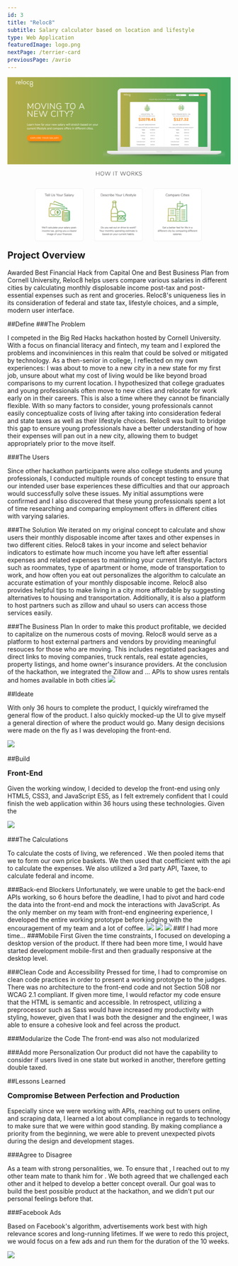 ```yaml
---
id: 3
title: "Reloc8"
subtitle: Salary calculator based on location and lifestyle
type: Web Application
featuredImage: logo.png
nextPage: /terrier-card
previousPage: /avrio
---
```


<style>

    .h2 {
        margin-top: 0;
    }
    
    .doubleHeader {
        margin-top: 0.5rem;
        margin-bottom: 1rem;
    }

</style>

<img src="./home.png">
<h2 class="h2">Project Overview</h2>
Awarded Best Financial Hack from Capital One and Best Business Plan from Cornell University, Reloc8 helps users compare various salaries in different cities by calculating monthly displosable income post-tax and post-essential expenses such as rent and groceries. Reloc8's uniqueness lies in its consideration of federal and state tax, lifestyle choices, and a simple, modern user interface.



##Define
###The Problem
<p class="body">I competed in the Big Red Hacks hackathon hosted by Cornell University. With a focus on financial literacy and fintech, my team and I explored the problems and inconviniences in this realm that could be solved or mitigated by technology. As a then-senior in college, I reflected on my own experiences: I was about to move to a new city in a new state for my first job, unsure about what my cost of living would be like beyond broad comparisons to my current location. I hypothesized that college graduates and young professionals often move to new cities and relocate for work early on in their careers. This is also a time where they cannot be financially flexible. With so many factors to consider, young professionals cannot easily conceptualize costs of living after taking into consideration federal and state taxes as well as their lifestyle choices. Reloc8 was built to bridge this gap to ensure young professionals have a better understanding of how their expenses will pan out in a new city, allowing them to budget appropriately prior to the move itself.</p>

###The Users
<p class="body">Since other hackathon participants were also college students and young professionals, I conducted multiple rounds of concept testing to ensure that our intended user base experiences these difficulties and that our approach would successfully solve these issues. My initial assumptions were confirmed and I also discovered that these young professionals spent a lot of time researching and comparing employment offers in different cities with varying salaries.</p>

###The Solution
We iterated on my original concept to calculate and show users their monthly disposable income after taxes and other expenses in two different cities. Reloc8 takes in your income and select behavior indicators to estimate how much income you have left after essential expenses and related expenses to maintining your current lifestyle. Factors such as roommates, type of apartment or home, mode of transportation to work, and how often you eat out personalizes the algorithm to calculate an accurate estimation of your monthly disposable income. Reloc8 also provides helpful tips to make living in a city more affordable by suggesting alternatives to housing and transportation. Additionally, it is also a platform to host partners such as zillow and uhaul so users can access those services easily.

###The Business Plan
In order to make this product profitable, we decided to capitalize on the numerous costs of moving. Reloc8 would serve as a platform to host external partners and vendors by providing meaningful resouces for those who are moving. This includes negotiated packages and direct links to moving companies, truck rentals, real estate agencies, property listings, and home owner's insurance providers. At the conclusion of the hackathon, we integrated the Zillow and ... APIs to show usres rentals and homes available in both cities 
<img src="/market.png">

##Ideate

<p class="body">With only 36 hours to complete the product, I quickly wireframed the general flow of the product. I also quickly mocked-up the UI to give myself a general direction of where the product would go. Many design decisions were made on the fly as I was developing the front-end.</p>
<img src="/wireframe.png">


##Build

<h3 class="doubleHeader">Front-End</h3>
<p class="body">Given the working window, I decided to develop the front-end using only HTML5, CSS3, and JavaScript ES5, as I felt extremely confident that I could finish the web application within 36 hours using these technologies. Given the</p>
<img src="/result.png">

###The Calculations
<p class="body">To calculate the costs of living, we referenced . We then pooled items that we  to form our own price baskets. We then used that coefficient with the api to calculate the expenses. We also utilized a 3rd party API, Taxee, to calculate federal and income.

###Back-end Blockers
Unfortunately, we were unable to get the back-end APIs working, so 6 hours before the deadline, I had to pivot and hard code the data into the front-end and mock the interactions with JavaScript. As the only member on my team with front-end engineering experience, I developed the entire working prototype before judging with the encouragement of my team and a lot of coffee.
<img src="/salary.png">
<img src="/housing.png">
<img src="/lifestyle.png">
##If I had more time...
###Mobile First
Given the time constraints, I focused on developing a desktop version of the product. If there had been more time, I would have started development mobile-first and then gradually responsive at the desktop level.

###Clean Code and Accessibility
Pressed for time, I had to compromise on clean code practices in order to present a working prototype to the judges. There was no architecture to the front-end code and not Section 508 nor WCAG 2.1 compliant. If given more time, I would refactor my code ensure that the HTML is semantic and accessible. In retrospect, utilizing a preprocessor such as Sass would have increased my productivity with styling, however, given that I was both the designer and the engineer, I was able to ensure a cohesive look and feel across the product.

###Modularize the Code
The front-end was also not modularized

###Add more Personalization
Our product did not have the capability to consider if users lived in one state but worked in another, therefore getting double taxed.


##Lessons Learned
<h3 class="doubleHeader">Compromise Between Perfection and Production</h3>
<p class="body">Especially since we were working with APIs, reaching out to users online, and scraping data, I learned a lot about compliance in regards to technology to make sure that we were within good standing. By making compliance a priority from the beginning, we were able to prevent unexpected pivots during the design and development stages.</p>

###Agree to Disagree
<p class="body">As a team with strong personalities, we. To ensure that , I reached out to my other team mate to thank him for . We both agreed that we challenged each other and it helped to develop a better concept overall. Our goal was to build the best possible product at the hackathon, and we didn't put our personal feelings before that.</p>

###Facebook Ads
<p class="body">Based on Facebook's algorithm, advertisements work best with high relevance scores and long-running lifetimes. If we were to redo this project, we would focus on a few ads and run them for the duration of the 10 weeks.</p>

<img src="/twocities.png">

